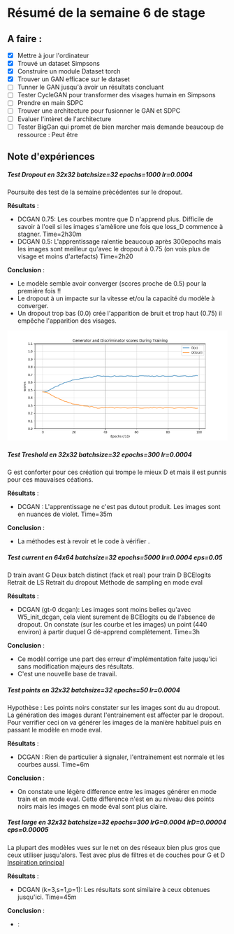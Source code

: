 # Résumé de la semaine 6 de stage


## A faire :

- [x]  Mettre à jour l'ordinateur
- [x]  Trouvé un dataset Simpsons
- [x]  Construire un module Dataset torch
- [x]  Trouver un GAN efficace sur le dataset
- [ ] Tunner le GAN jusqu'à avoir un résultats concluant
- [ ] Tester CycleGAN pour transformer des visages humain en Simpsons
- [ ] Prendre en main SDPC
- [ ] Trouver une architecture pour fusionner le GAN et SDPC
- [ ] Evaluer l'intèret de l'architecture
- [ ] Tester BigGan qui promet de bien marcher mais demande beaucoup de ressource : Peut être

## Note d'expériences
  
##### Test Dropout en 32x32 batchsize=32 epochs=1000 lr=0.0004
Poursuite des test de la semaine prècédentes sur le dropout.

__Résultats__ :
  - DCGAN 0.75: Les courbes montre que D n'apprend plus. Difficile de savoir à l'oeil si les images s'amèliore une fois que loss_D commence à stagner.
		Time=2h30m
  - DCGAN 0.5: L'apprentissage ralentie beaucoup après 300epochs mais les images sont meilleur qu'avec le dropout à 0.75 (on vois plus de visage et moins d'artefacts)
		Time=2h20
		
__Conclusion__ :
  - Le modèle semble avoir converger (scores proche de 0.5) pour la première fois !!
  - Le dropout à un impacte sur la vitesse et/ou la capacité du modèle à converger. 
  - Un dropout trop bas (0.0) crée l'apparition de bruit et trop haut (0.75) il empêche l'apparition des visages.

![W6_DCGAN scores](W6_dropout_dcgan/0.5/scores.png "DCGAN Scores Convergeance")

##### Test Treshold en 32x32 batchsize=32 epochs=300 lr=0.0004
G est conforter pour ces création qui trompe le mieux D et mais il est punnis pour ces mauvaises céations. 

__Résultats__ :
  - DCGAN : L'apprentissage ne c'est pas dutout produit. Les images sont en nuances de violet.
		Time=35m
		
__Conclusion__ :
  - La méthodes est à revoir et le code à vérifier .
  
##### Test current en 64x64 batchsize=32 epochs=5000 lr=0.0004 eps=0.05
D train avant G
Deux batch distinct (fack et real) pour train D
BCElogits
Retrait de LS
Retrait du dropout
Méthode de sampling en mode eval

__Résultats__ :
  - DCGAN (gt-0 dcgan): Les images sont moins belles qu'avec W5_init_dcgan, cela vient surement de BCElogits ou de l'absence de dropout. On constate (sur les courbe et les images) un point (440 environ) à partir duquel G dé-apprend complètement.
		Time=3h 
		
__Conclusion__ :
  - Ce modèl corrige une part des erreur d'implémentation faite jusqu'ici sans modification majeurs des résultats.
  - C'est une nouvelle base de travail.
  
##### Test points en 32x32 batchsize=32 epochs=50 lr=0.0004
Hypothèse : Les points noirs constater sur les images sont du au dropout. La génération des images durant l'entrainement est affecter par le dropout.
Pour verrifier ceci on va générer les images de la manière habituel puis en passant le modèle en mode eval. 

__Résultats__ :
  - DCGAN : Rien de particulier à signaler, l'entrainement est normale et les courbes aussi.
		Time=6m
		
__Conclusion__ :
  - On constate une légère difference entre les images générer en mode train et en mode eval. Cette difference n'est en au niveau des points noirs mais les images en mode éval sont plus claire.
  
##### Test large en 32x32 batchsize=32 epochs=300 lrG=0.0004 lrD=0.00004 eps=0.00005
La plupart des modèles vues sur le net on des réseaux bien plus gros que ceux utiliser jusqu'alors.
Test avec plus de filtres et de couches pour G et D [Inspiration principal](https://github.com/gsurma/image_generator)

__Résultats__ :
  - DCGAN (k=3,s=1,p=1): Les résultats sont similaire à ceux obtenues jusqu'ici.
		Time=45m
		
__Conclusion__ :
  - :
